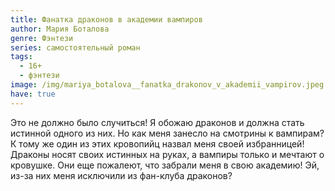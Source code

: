 ```yaml
---
title: Фанатка драконов в академии вампиров
author: Мария Боталова
genre: Фэнтези
series: самостоятельный роман
tags:
  - 16+
  - фэнтези
image: /img/mariya_botalova__fanatka_drakonov_v_akademii_vampirov.jpeg
have: true
---
```

Это не должно было случиться! Я обожаю драконов и должна стать истинной одного из них. Но как меня занесло на смотрины к вампирам? К тому же один из этих кровопийц назвал меня своей избранницей! Драконы носят своих истинных на руках, а вампиры только и мечтают о кровушке. Они еще пожалеют, что забрали меня в свою академию! Эй, из-за них меня исключили из фан-клуба драконов?